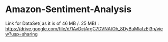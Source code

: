 # Amazon-Sentiment-Analysis

Link for DataSet( as it is of 46 MB /. 25 MB) : https://drive.google.com/file/d/1AvDcjArgC7DVNAtOh_8DyBuMlafzEj3p/view?usp=sharing
